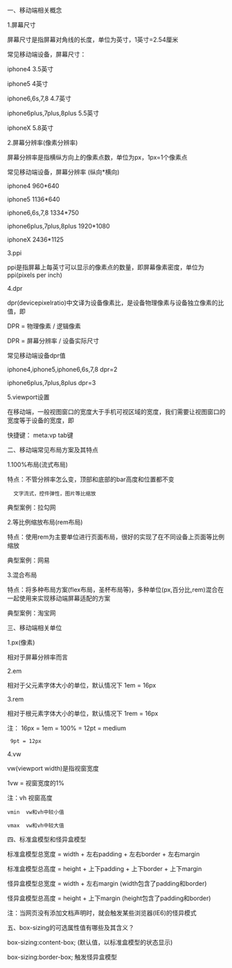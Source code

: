 一、移动端相关概念

1.屏幕尺寸

屏幕尺寸是指屏幕对角线的长度，单位为英寸，1英寸=2.54厘米

常见移动端设备，屏幕尺寸：

iphone4   3.5英寸

iphone5   4英寸

iphone6,6s,7,8    4.7英寸

iphone6plus,7plus,8plus   5.5英寸

iphoneX    5.8英寸

2.屏幕分辨率(像素分辨率)

屏幕分辨率是指横纵方向上的像素点数，单位为px，1px=1个像素点

常见移动端设备，屏幕分辨率 (纵向*横向)

iphone4                    960*640   

iphone5                    1136*640

iphone6,6s,7,8             1334*750

iphone6plus,7plus,8plus    1920*1080

iphoneX                    2436*1125

3.ppi

ppi是指屏幕上每英寸可以显示的像素点的数量，即屏幕像素密度，单位为ppi(pixels per inch)

4.dpr

dpr(devicepixelratio)中文译为设备像素比，是设备物理像素与设备独立像素的比值，即

DPR = 物理像素 / 逻辑像素

DPR = 屏幕分辨率 / 设备实际尺寸

常见移动端设备dpr值

iphone4,iphone5,iphone6,6s,7,8   dpr=2

iphone6plus,7plus,8plus     dpr=3

5.viewport设置

在移动端，一般视图窗口的宽度大于手机可视区域的宽度，我们需要让视图窗口的宽度等于设备的宽度，即

<meta name="viewport" content="width=device-width, user-scalable=no, initial-scale=1.0, maximum-scale=1.0, minimum-scale=1.0">

快捷键： meta:vp   tab键

二、移动端常见布局方案及其特点

1.100%布局(流式布局)

特点：不管分辨率怎么变，顶部和底部的bar高度和位置都不变

      文字流式，控件弹性，图片等比缩放

典型案例：拉勾网

2.等比例缩放布局(rem布局)

特点：使用rem为主要单位进行页面布局，很好的实现了在不同设备上页面等比例缩放

典型案例：网易

3.混合布局

特点：将多种布局方案(flex布局，圣杯布局等)，多种单位(px,百分比,rem)混合在一起使用来实现移动端屏幕适配的方案

典型案例：淘宝网

三、移动端相关单位

1.px(像素)

相对于屏幕分辨率而言

2.em

相对于父元素字体大小的单位，默认情况下 1em = 16px

3.rem

相对于根元素字体大小的单位，默认情况下 1rem = 16px

注： 16px = 1em = 100% = 12pt = medium

     9pt = 12px

4.vw

vw(viewport width)是指视窗宽度

1vw = 视窗宽度的1%

注：vh  视窗高度

    vmin  vw和vh中较小值

    vmax  vw和vh中较大值

四、标准盒模型和怪异盒模型

标准盒模型总宽度 = width + 左右padding + 左右border + 左右margin

标准盒模型总高度 = height + 上下padding + 上下border + 上下margin

怪异盒模型总宽度 =  width + 左右margin (width包含了padding和border)

怪异盒模型总高度 = height + 上下margin (height包含了padding和border)

注：当网页没有添加文档声明时，就会触发某些浏览器(IE6)的怪异模式

五、box-sizing的可选属性值有哪些及其含义？

box-sizing:content-box; (默认值，以标准盒模型的状态显示)

box-sizing:border-box; 触发怪异盒模型






















